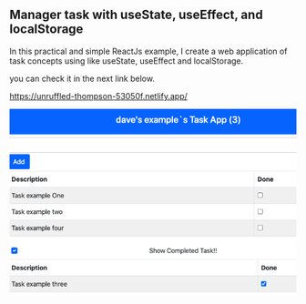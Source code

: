 ## Manager task with useState, useEffect, and localStorage

In this practical and simple ReactJs example, I create a web application of task concepts using like useState, useEffect and localStorage.

you can check it in the next link below.

https://unruffled-thompson-53050f.netlify.app/

<img src="https://github.com/TotoroDavid/Task-manager-with-useState-useEffect-and-localStorage/blob/master/public/Screen%20Shot%202021-07-18%20at%207.06.38%20am.png?raw=true">

